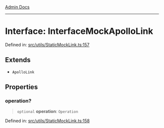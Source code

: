 [Admin Docs](/)

***

# Interface: InterfaceMockApolloLink

Defined in: [src/utils/StaticMockLink.ts:157](https://github.com/hustlernik/talawa-admin/blob/fe326ed17e0fa5ad916ff9f383f63b5d38aedc7b/src/utils/StaticMockLink.ts#L157)

## Extends

- `ApolloLink`

## Properties

### operation?

> `optional` **operation**: `Operation`

Defined in: [src/utils/StaticMockLink.ts:158](https://github.com/hustlernik/talawa-admin/blob/fe326ed17e0fa5ad916ff9f383f63b5d38aedc7b/src/utils/StaticMockLink.ts#L158)

